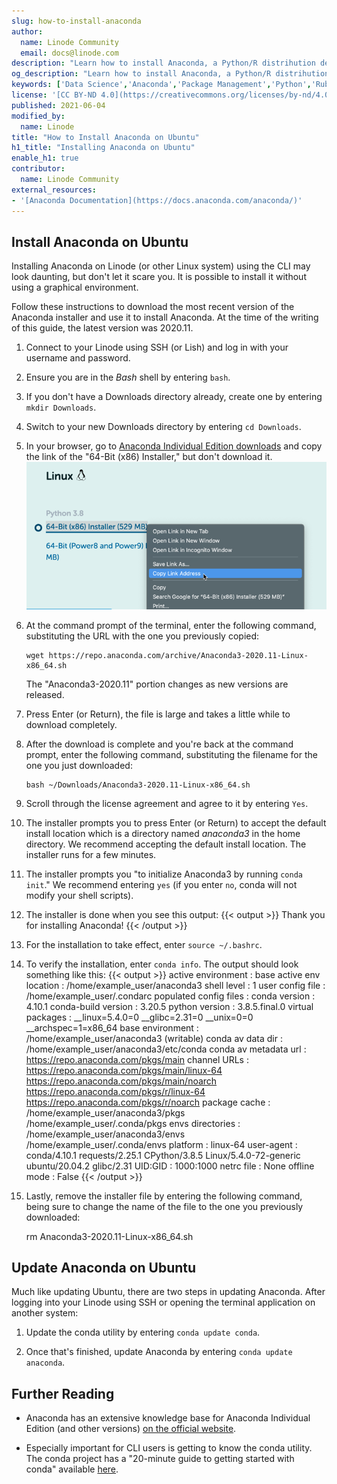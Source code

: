 ```yaml
---
slug: how-to-install-anaconda
author:
  name: Linode Community
  email: docs@linode.com
description: "Learn how to install Anaconda, a Python/R distrihution designed for scientific computing, on Ubuntu."
og_description: "Learn how to install Anaconda, a Python/R distrihution designed for scientific computing, on Ubuntu."
keywords: ['Data Science','Anaconda','Package Management','Python','Ruby','Ubuntu']
license: '[CC BY-ND 4.0](https://creativecommons.org/licenses/by-nd/4.0)'
published: 2021-06-04
modified_by:
  name: Linode
title: "How to Install Anaconda on Ubuntu"
h1_title: "Installing Anaconda on Ubuntu"
enable_h1: true
contributor:
  name: Linode Community
external_resources:
- '[Anaconda Documentation](https://docs.anaconda.com/anaconda/)'
---
```


## Install Anaconda on Ubuntu

Installing Anaconda on Linode (or other Linux system) using the CLI may look daunting, but don't let it scare you. It is possible to install it without using a graphical environment.

Follow these instructions to download the most recent version of the Anaconda installer and use it to install Anaconda. At the time of the writing of this guide, the latest version was 2020.11.

1.  Connect to your Linode using SSH (or Lish) and log in with your username and password.

2.  Ensure you are in the *Bash* shell by entering `bash`.

3.  If you don't have a Downloads directory already, create one by entering `mkdir Downloads`.

4.  Switch to your new Downloads directory by entering `cd Downloads`.

5.  In your browser, go to [Anaconda Individual Edition downloads](https://www.anaconda.com/products/individual#Downloads) and copy the link of the "64-Bit (x86) Installer," but don't download it.
![Selecting the option to copy a link on the Anaconda downloads page](anaconda-download-link.png "Selecting the option to copy a link on the Anaconda downloads page")

6.  At the command prompt of the terminal, enter the following command, substituting the URL with the one you previously copied:

        wget https://repo.anaconda.com/archive/Anaconda3-2020.11-Linux-x86_64.sh

    The "Anaconda3-2020.11" portion changes as new versions are released.

4.  Press Enter (or Return), the file is large and takes a little while to download completely.

5.  After the download is complete and you're back at the command prompt, enter the following command, substituting the filename for the one you just downloaded:

        bash ~/Downloads/Anaconda3-2020.11-Linux-x86_64.sh

6.  Scroll through the license agreement and agree to it by entering `Yes`.

7.  The installer prompts you to press Enter (or Return) to accept the default install location which is a directory named *anaconda3* in the home directory. We recommend accepting the default install location. The installer runs for a few minutes.

8.  The installer prompts you "to initialize Anaconda3 by running `conda init`." We recommend entering `yes` (if you enter `no`, conda will not modify your shell scripts).

9.  The installer is done when you see this output:
    {{< output >}}
Thank you for installing Anaconda!
{{< /output >}}

10. For the installation to take effect, enter `source ~/.bashrc`.

11. To verify the installation, enter `conda info`. The output should look something like this:
    {{< output >}}
     active environment : base
    active env location : /home/example_user/anaconda3
            shell level : 1
       user config file : /home/example_user/.condarc
 populated config files :
          conda version : 4.10.1
    conda-build version : 3.20.5
         python version : 3.8.5.final.0
       virtual packages : __linux=5.4.0=0
                          __glibc=2.31=0
                          __unix=0=0
                          __archspec=1=x86_64
       base environment : /home/example_user/anaconda3  (writable)
      conda av data dir : /home/example_user/anaconda3/etc/conda
  conda av metadata url : https://repo.anaconda.com/pkgs/main
           channel URLs : https://repo.anaconda.com/pkgs/main/linux-64
                          https://repo.anaconda.com/pkgs/main/noarch
                          https://repo.anaconda.com/pkgs/r/linux-64
                          https://repo.anaconda.com/pkgs/r/noarch
          package cache : /home/example_user/anaconda3/pkgs
                          /home/example_user/.conda/pkgs
       envs directories : /home/example_user/anaconda3/envs
                          /home/example_user/.conda/envs
               platform : linux-64
             user-agent : conda/4.10.1 requests/2.25.1 CPython/3.8.5 Linux/5.4.0-72-generic ubuntu/20.04.2 glibc/2.31
                UID:GID : 1000:1000
             netrc file : None
           offline mode : False
{{< /output >}}

12. Lastly, remove the installer file by entering the following command, being sure to change the name of the file to the one you previously downloaded:

    rm Anaconda3-2020.11-Linux-x86_64.sh

## Update Anaconda on Ubuntu

Much like updating Ubuntu, there are two steps in updating Anaconda. After logging into your Linode using SSH or opening the terminal application on another system:

1.  Update the conda utility by entering `conda update conda`.

2.  Once that's finished, update Anaconda by entering `conda update anaconda`.

## Further Reading

-   Anaconda has an extensive knowledge base for Anaconda Individual Edition (and other versions) [on the official website](https://docs.anaconda.com/anaconda/).

-   Especially important for CLI users is getting to know the conda utility. The conda project has a "20-minute guide to getting started with conda" available [here](https://conda.io/projects/conda/en/latest/user-guide/getting-started.html).
